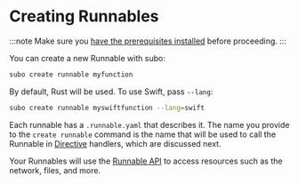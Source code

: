 # Creating Runnables

:::note
Make sure you [have the prerequisites installed](../get-started#prerequisites) before proceeding.
:::

You can create a new Runnable with subo:

```bash
subo create runnable myfunction
```

By default, Rust will be used. To use Swift, pass `--lang`:

```bash
subo create runnable myswiftfunction --lang=swift
```

Each runnable has a `.runnable.yaml` that describes it.
The name you provide to the `create runnable` command is the
name that will be used to call the Runnable in [Directive](../concepts/the-directive)
handlers, which are discussed next.

Your Runnables will use the [Runnable API](../runnable-api/introduction.md) to access
resources such as the network, files, and more.

